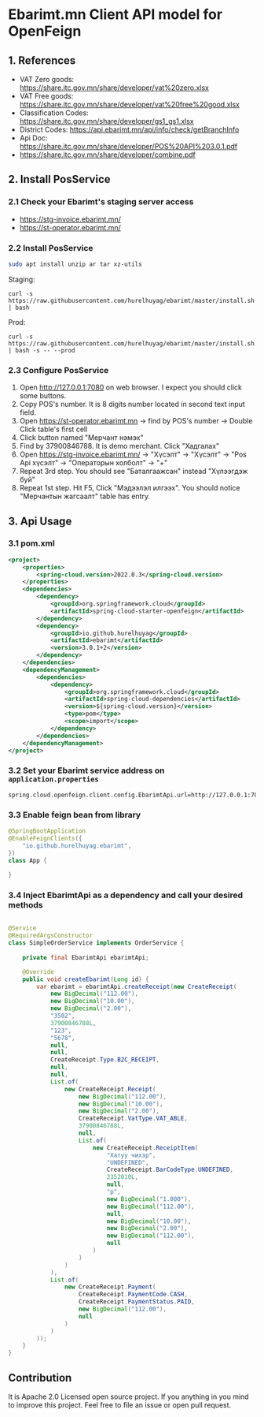 # Ebarimt.mn Client API model for OpenFeign

## 1. References

- VAT Zero goods: https://share.itc.gov.mn/share/developer/vat%20zero.xlsx
- VAT Free goods: https://share.itc.gov.mn/share/developer/vat%20free%20good.xlsx
- Classification Codes: https://share.itc.gov.mn/share/developer/gs1_gs1.xlsx
- District Codes: https://api.ebarimt.mn/api/info/check/getBranchInfo
- Api Doc: https://share.itc.gov.mn/share/developer/POS%20API%203.0.1.pdf
- https://share.itc.gov.mn/share/developer/combine.pdf

## 2. Install PosService

### 2.1 Check your Ebarimt's staging server access

- https://stg-invoice.ebarimt.mn/
- https://st-operator.ebarimt.mn/

### 2.2 Install PosService

```bash
sudo apt install unzip ar tar xz-utils
```
Staging: 
```
curl -s https://raw.githubusercontent.com/hurelhuyag/ebarimt/master/install.sh | bash
```

Prod: 
```
curl -s https://raw.githubusercontent.com/hurelhuyag/ebarimt/master/install.sh | bash -s -- --prod
```

### 2.3 Configure PosService

1. Open http://127.0.0.1:7080 on web browser. I expect you should click some buttons.
2. Copy POS's number. It is 8 digits number located in second text input field.
3. Open https://st-operator.ebarimt.mn -> find by POS's number -> Double Click table's first cell 
4. Click button named "Мерчант нэмэх"
5. Find by 37900846788. It is demo merchant. Click "Хадгалах"
6. Open https://stg-invoice.ebarimt.mn/ -> "Хүсэлт" -> "Хүсэлт" -> "Pos Api хүсэлт" -> "Операторын холболт" -> "+"
7. Repeat 3rd step. You should see "Баталгаажсан" instead "Хүлээгдэж буй"
8. Repeat 1st step. Hit F5, Click "Мэдээлэл илгээх". You should notice "Мерчантын жагсаалт" table has entry.


## 3. Api Usage

### 3.1 pom.xml
```xml
<project>
    <properties>
        <spring-cloud.version>2022.0.3</spring-cloud.version>
    </properties>
    <dependencies>
        <dependency>
            <groupId>org.springframework.cloud</groupId>
            <artifactId>spring-cloud-starter-openfeign</artifactId>
        </dependency>
        <dependency>
            <groupId>io.github.hurelhuyag</groupId>
            <artifactId>ebarimt</artifactId>
            <version>3.0.1+2</version>
        </dependency>
    </dependencies>
    <dependencyManagement>
        <dependencies>
            <dependency>
                <groupId>org.springframework.cloud</groupId>
                <artifactId>spring-cloud-dependencies</artifactId>
                <version>${spring-cloud.version}</version>
                <type>pom</type>
                <scope>import</scope>
            </dependency>
        </dependencies>
    </dependencyManagement>
</project>
```

### 3.2 Set your Ebarimt service address on `application.properties`
```properties
spring.cloud.openfeign.client.config.EbarimtApi.url=http://127.0.0.1:7080
```

### 3.3 Enable feign bean from library
```java
@SpringBootApplication
@EnableFeignClients({
    "io.github.hurelhuyag.ebarimt",
})
class App {
    
}
```

### 3.4 Inject EbarimtApi as a dependency and call your desired methods
```java

@Service
@RequiredArgsConstructor
class SimpleOrderService implements OrderService {
    
    private final EbarimtApi ebarimtApi;

    @Override
    public void createEbarimt(Long id) {
        var ebarimt = ebarimtApi.createReceipt(new CreateReceipt(
            new BigDecimal("112.00"),
            new BigDecimal("10.00"),
            new BigDecimal("2.00"),
            "3502",
            37900846788L,
            "123",
            "5678",
            null,
            null,
            CreateReceipt.Type.B2C_RECEIPT,
            null,
            null,
            List.of(
                new CreateReceipt.Receipt(
                    new BigDecimal("112.00"),
                    new BigDecimal("10.00"),
                    new BigDecimal("2.00"),
                    CreateReceipt.VatType.VAT_ABLE,
                    37900846788L,
                    null,
                    List.of(
                        new CreateReceipt.ReceiptItem(
                            "Хатуу чихэр",
                            "UNDEFINED",
                            CreateReceipt.BarCodeType.UNDEFINED,
                            2352010L,
                            null,
                            "p",
                            new BigDecimal("1.000"),
                            new BigDecimal("112.00"),
                            null,
                            new BigDecimal("10.00"),
                            new BigDecimal("2.00"),
                            new BigDecimal("112.00"),
                            null
                        )
                    )
                )
            ),
            List.of(
                new CreateReceipt.Payment(
                    CreateReceipt.PaymentCode.CASH,
                    CreateReceipt.PaymentStatus.PAID,
                    new BigDecimal("112.00"),
                    null
                )
            )
        ));
    }
}

```


## Contribution

It is Apache 2.0 Licensed open source project. If you anything in you mind to improve this project. Feel free to file an issue or open pull request.

